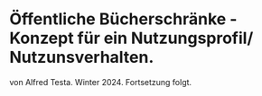 # Öffentliche Bücherschränke - Konzept für ein Nutzungsprofil/ Nutzunsverhalten. 
von Alfred Testa. Winter 2024.
Fortsetzung folgt.
